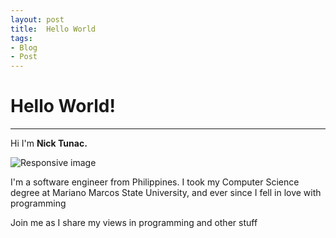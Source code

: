 ```yaml
---
layout: post
title:  Hello World
tags:
- Blog
- Post
---
```


<h1 id="heading1">Hello World!</h1>

<hr />
<p>Hi I'm <strong>Nick Tunac.</strong></p>
<img class="img-circle" src="{{ site.baseurl }}static/img/{{ site.avatar }}" alt="Responsive image">

<p>I'm a software engineer from Philippines. I took my Computer Science degree at Mariano Marcos State University, and ever since I fell in love with programming</p>

<p>Join me as I share my views in programming and other stuff</p>
